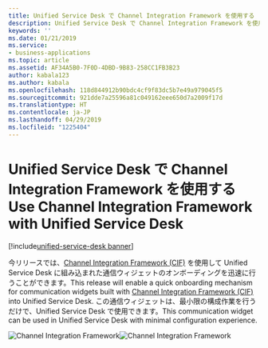 ```yaml
---
title: Unified Service Desk で Channel Integration Framework を使用する
description: Unified Service Desk で Channel Integration Framework を使用する方法について説明します。
keywords: ''
ms.date: 01/21/2019
ms.service:
- business-applications
ms.topic: article
ms.assetid: AF34A5B0-7F0D-4DBD-9B83-258CC1FB3B23
author: kabala123
ms.author: kabala
ms.openlocfilehash: 118d844912b90bdc4cf9f83dc5b7e49a979045f5
ms.sourcegitcommit: 921dde7a25596a81c049162eee650d7a2009f17d
ms.translationtype: HT
ms.contentlocale: ja-JP
ms.lasthandoff: 04/29/2019
ms.locfileid: "1225404"
---
```

# <a name="use-channel-integration-framework-with-unified-service-desk"></a><span data-ttu-id="d4b32-103">Unified Service Desk で Channel Integration Framework を使用する</span><span class="sxs-lookup"><span data-stu-id="d4b32-103">Use Channel Integration Framework with Unified Service Desk</span></span>
[!include[unified-service-desk banner](../../../includes/unified-service-desk.md)]

<span data-ttu-id="d4b32-104">今リリースでは、[Channel Integration Framework (CIF)](https://docs.microsoft.com/dynamics365/customer-engagement/developer/channel-integration-framework/channel-integration-framework) を使用して Unified Service Desk に組み込まれた通信ウィジェットのオンボーディングを迅速に行うことができます。</span><span class="sxs-lookup"><span data-stu-id="d4b32-104">This release will enable a quick onboarding mechanism for communication widgets built with [Channel Integration Framework (CIF)](https://docs.microsoft.com/dynamics365/customer-engagement/developer/channel-integration-framework/channel-integration-framework) into Unified Service Desk.</span></span> <span data-ttu-id="d4b32-105">この通信ウィジェットは、最小限の構成作業を行うだけで、Unified Service Desk で使用できます。</span><span class="sxs-lookup"><span data-stu-id="d4b32-105">This communication widget can be used in Unified Service Desk with minimal configuration experience.</span></span>

<span data-ttu-id="d4b32-106">![Channel Integration Framework](media/USD-CIF-4.1.png "Unified Service Desk での Channel Integration Framework")</span><span class="sxs-lookup"><span data-stu-id="d4b32-106">![Channel Integration Framework](media/USD-CIF-4.1.png "Channel Integration Framework with Unified Service Desk")</span></span>




